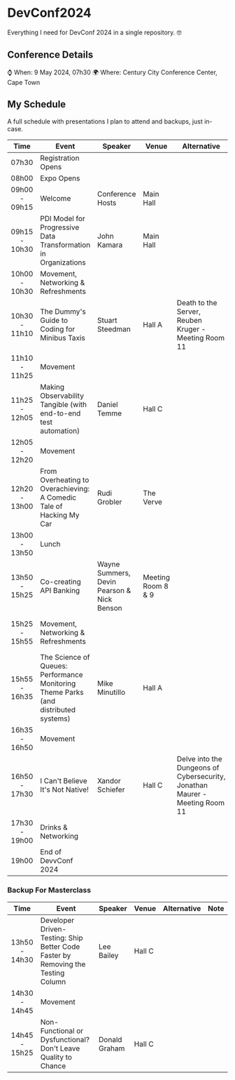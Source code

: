# DevConf2024

Everything I need for DevConf 2024 in a single repository. 🤓

## Conference Details

⌚ When: 9 May 2024, 07h30
🌍 Where: Century City Conference Center, Cape Town

## My Schedule

A full schedule with presentations I plan to attend and backups, just in-case.

| Time          | Event                                                                               | Speaker                                    | Venue              | Alternative                                                                 | Note                            |
|:-------------:| ----------------------------------------------------------------------------------- | ------------------------------------------ | ------------------ | --------------------------------------------------------------------------- | ------------------------------- |
| 07h30         | Registration Opens                                                                  |                                            |                    |                                                                             |                                 |
| 08h00         | Expo Opens                                                                          |                                            |                    |                                                                             |                                 |
| 09h00 - 09h15 | Welcome                                                                             | Conference Hosts                           | Main Hall          |                                                                             |                                 |
| 09h15 - 10h30 | PDI Model for Progressive Data Transformation in Organizations                      | John Kamara                                | Main Hall          |                                                                             | Keynote                         |
| 10h00 - 10h30 | Movement, Networking & Refreshments                                                 |                                            |                    |                                                                             |                                 |
| 10h30 - 11h10 | The Dummy's Guide to Coding for Minibus Taxis                                       | Stuart Steedman                            | Hall A             | Death to the Server, Reuben Kruger - Meeting Room 11                        |                                 |
| 11h10 - 11h25 | Movement                                                                            |                                            |                    |                                                                             |                                 |
| 11h25 - 12h05 | Making Observability Tangible (with end-to-end test automation)                     | Daniel Temme                               | Hall C             |                                                                             |                                 |
| 12h05 - 12h20 | Movement                                                                            |                                            |                    |                                                                             |                                 |
| 12h20 - 13h00 | From Overheating to Overachieving: A Comedic Tale of Hacking My Car                 | Rudi Grobler                               | The Verve          |                                                                             |                                 |
| 13h00 - 13h50 | Lunch                                                                               |                                            |                    |                                                                             |                                 |
| 13h50 - 15h25 | Co-creating API Banking                                                             | Wayne Summers, Devin Pearson & Nick Benson | Meeting Room 8 & 9 |                                                                             | Masterclass                     |
| 15h25 - 15h55 | Movement, Networking & Refreshments                                                 |                                            |                    |                                                                             | Check out CTRL Freaks Kayboards |
| 15h55 - 16h35 | The Science of Queues: Performance Monitoring Theme Parks (and distributed systems) | Mike Minutillo                             | Hall A             |                                                                             |                                 |
| 16h35 - 16h50 | Movement                                                                            |                                            |                    |                                                                             |                                 |
| 16h50 - 17h30 | I Can't Believe It's Not Native!                                                    | Xandor Schiefer                            | Hall C             | Delve into the Dungeons of Cybersecurity, Jonathan Maurer - Meeting Room 11 |                                 |
| 17h30 - 19h00 | Drinks & Networking                                                                 |                                            |                    |                                                                             |                                 |
| 19h00         | End of DevvConf 2024                                                                |                                            |                    |                                                                             |                                 |

### Backup For Masterclass

| Time          | Event                                                                               | Speaker                                    | Venue              | Alternative                                                                 | Note                            |
|:-------------:| ----------------------------------------------------------------------------------- | ------------------------------------------ | ------------------ | --------------------------------------------------------------------------- | ------------------------------- |
| 13h50 - 14h30 | Developer Driven-Testing: Ship Better Code Faster by Removing the Testing Column    | Lee Bailey                                 | Hall C             |                                                                             |                                 |
| 14h30 - 14h45 | Movement                                                                            |                                            |                    |                                                                             |                                 |
| 14h45 - 15h25 | Non-Functional or Dysfunctional? Don't Leave Quality to Chance                      | Donald Graham                              | Hall C             |                                                                             |                                 |

